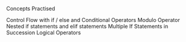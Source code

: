 Concepts Practised

Control Flow with if / else and Conditional Operators
Modulo Operator
Nested if statements and elif statements
Multiple If Statements in Succession
Logical Operators



